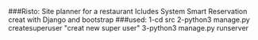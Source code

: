 ###Risto:
Site planner for a restaurant Icludes System Smart Reservation creat with Django and bootstrap
###used:
1-cd src
2-python3 manage.py createsuperuser "creat new super user"
3-python3 manage.py runserver


